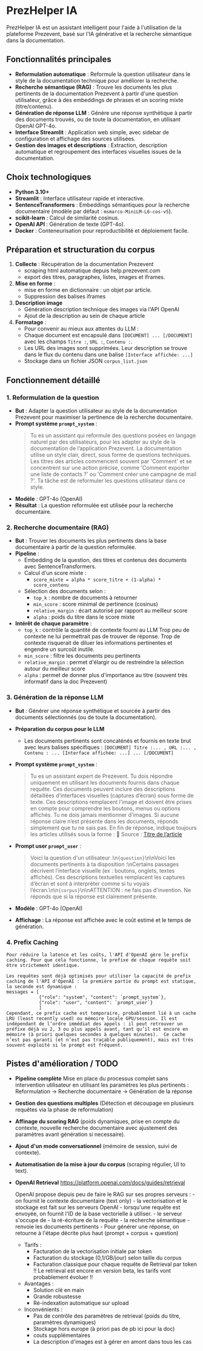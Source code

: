 # PrezHelper IA

PrezHelper IA est un assistant intelligent pour l'aide à l'utilisation de la plateforme Prezevent, basé sur l'IA générative et la recherche sémantique dans la documentation.

## Fonctionnalités principales

- **Reformulation automatique** : Reformule la question utilisateur dans le style de la documentation technique pour améliorer la recherche.
- **Recherche sémantique (RAG)** : Trouve les documents les plus pertinents de la documentation Prezevent à partir d'une question utilisateur, grâce à des embeddings de phrases et un scoring mixte (titre/contenu).
- **Génération de réponse LLM** : Génère une réponse synthétique à partir des documents trouvés, ou de toute la documentation, en utilisant OpenAI GPT-4o.
- **Interface Streamlit** : Application web simple, avec sidebar de configuration et affichage des sources utilisées.
- **Gestion des images et descriptions** : Extraction, description automatique et regroupement des interfaces visuelles issues de la documentation.


## Choix technologiques

- **Python 3.10+**
- **Streamlit** : Interface utilisateur rapide et interactive.
- **SentenceTransformers** : Embeddings sémantiques pour la recherche documentaire (modèle par défaut : `msmarco-MiniLM-L6-cos-v5`).
- **scikit-learn** : Calcul de similarité cosinus.
- **OpenAI API** : Génération de texte (GPT-4o).
- **Docker** : Conteneurisation pour reproductibilité et déploiement facile.

## Préparation et structuration du corpus

1. **Collecte** : Récupération de la documentation Prezevent
    - scraping html automatique depuis help.prezevent.com
    - export des titres, paragraphes, listes, images et iframes.
2. **Mise en forme** :
    - mise en forme en dictionnaire : un objet par article.
    - Suppression des balises iframes
3. **Description image**
    - Génération description technique des images via l'API OpenAI
    - Ajout de la description au sein de chaque article
4. **Formatage** :
    - Pour convenir au mieux aux attentes du LLM :
    - Chaque document est encapsulé dans `[DOCUMENT] ... [/DOCUMENT]` avec les champs `Titre :`, `URL :`, `Contenu :`.
    - Les URL des images sont supprimées. Leur description se trouve dans le flux du contenu dans une balise `[Interface affichée: ...]`
   - Stockage dans un fichier JSON `corpus_list.json`

## Fonctionnement détaillé

### 1. Reformulation de la question

- **But** : Adapter la question utilisateur au style de la documentation Prezevent pour maximiser la pertinence de la recherche documentaire.
- **Prompt système `prompt_system`** :
  > Tu es un assistant qui reformule des questions posées en langage naturel par des utilisateurs, pour les adapter au style de la documentation de l’application Prezevent. La documentation utilise un style clair, direct, sous forme de questions techniques. Les titres des articles commencent souvent par 'Comment' et se concentrent sur une action précise, comme 'Comment exporter une liste de contacts ?' ou 'Comment créer une campagne de mail ?'. Ta tâche est de reformuler les questions utilisateur dans ce style.
- **Modèle** : GPT-4o (OpenAI)
- **Résultat** : La question reformulée est utilisée pour la recherche documentaire.

### 2. Recherche documentaire (RAG)

- **But** : Trouver les documents les plus pertinents dans la base documentaire à partir de la question reformulée.
- **Pipeline** :
  - Embedding de la question, des titres et contenus des documents avec SentenceTransformers.
  - Calcul d'un score mixte :
    - `score_mixte = alpha * score_titre + (1-alpha) * score_contenu`
  - Sélection des documents selon :
    - `top_k` : nombre de documents à retourner
    - `min_score` : score minimal de pertinence (cosinus)
    - `relative_margin` : écart autorisé par rapport au meilleur score
    - `alpha` : poids du titre dans le score mixte
- **Intérêt de chaque paramètre** :
  - `top_k` : contrôle la quantité de contexte fourni au LLM
    Trop peu de contexte ne lui permettrait pas de trouver de réponse.
    Trop de contexte risquerait de diluer les informations pertinentes et engendre un surcoût inutile.
  - `min_score` : filtre les documents peu pertinents
  - `relative_margin` : permet d'élargir ou de restreindre la sélection autour du meilleur score
  - `alpha` : permet de donner plus d'importance au titre (souvent très informatif dans la doc Prezevent)

### 3. Génération de la réponse LLM

- **But** : Générer une réponse synthétique et sourcée à partir des documents sélectionnés (ou de toute la documentation).
- **Préparation du corpus pour le LLM**
    - Les documents pertinents sont concaténés et fournis en texte brut avec leurs balises spécifiques :
    `[DOCUMENT] Titre :... , URL :... , Contenu : ... [Interface affichée: ...] ... [/DOCUMENT]`

- **Prompt système `prompt_system`** :
  > Tu es un assistant expert de Prezevent. Tu dois répondre uniquement en utilisant les documents fournis dans chaque requête. Ces documents peuvent inclure des descriptions détaillées d’interfaces visuelles (captures d’écran) sous forme de texte. Ces descriptions remplacent l'image et doivent être prises en compte pour comprendre les boutons, menus ou options affichés. Tu ne dois jamais mentionner d'images. Si aucune réponse claire n’est présente dans les documents, réponds simplement que tu ne sais pas. En fin de réponse, indique toujours les articles utilisés sous la forme : 📄 Source : [Titre de l’article](URL)

- **Prompt user `prompt_user`** :
  > Voici la question d'un utilisateur :\n`{question}`\n\nVoici les documents pertinents à ta disposition :\nCertains passages décrivent l’interface visuelle (ex : boutons, onglets, textes affichés). Ces descriptions textuelles remplacent les captures d’écran et sont à interpréter comme si tu voyais l’écran.\n\n`{corpus}`\n\nATTENTION : ne fais pas d'invention. Ne réponds que si la réponse est clairement présente.

- **Modèle** : GPT-4o (OpenAI)
- **Affichage** : La réponse est affichée avec le coût estimé et le temps de génération.

### 4. Prefix Caching ###

    Pour réduire la latence et les coûts, l'API d'OpenAI gère le prefix caching. Pour que cela fonctionne, le prefixe de chaque requête soit être strictement identique.
    
    Les requêtes sont déjà optimisés pour utiliser la capacité de prefix caching de l'API d'OpenAI : la première partie du prompt est statique, la seconde est dynamique :
    messages = [
                {"role": "system", "content": `prompt_system`},
                {"role": "user", "content": `prompt_user`}
                ]
    Cependant, ce prefix cache est temporaire, probablement lié à un cache LRU (least recently used) ou mémoire locale GPU/session. Il est indépendant de l’ordre immédiat des appels : il peut retrouver un préfixe déjà vu 2, 3 ou plus appels avant, tant qu’il est encore en mémoire (à priori quelques secondes à quelques minutes).  Ce cache n’est pas garanti (et n’est pas traçable publiquement), mais est très souvent exploité si le prompt est fréquent.

## Pistes d'amélioration / TODO

- **Pipeline complète** Mise en place du processus complet sans intervention utilisateur en utilisant les paramètres les plus pertinents :
    Reformulation   ->  Recherche documentaire  ->  Génération de la réponse
- **Gestion des questions multiples** (Détection et découpage en plusieurs requêtes via la phase de reformulation)
- **Affinage du scoring RAG** (poids dynamiques, prise en compte du contexte, nouvelle recherche documentaire avec ajustement des paramètres avant génération si necessaire).
- **Ajout d'un mode conversationnel** (mémoire de session, suivi de contexte).
- **Automatisation de la mise à jour du corpus** (scraping régulier, UI to text).
- **OpenAI Retrieval**
    https://platform.openai.com/docs/guides/retrieval

    OpenAI propose depuis peu de faire le RAG sur ses propres serveurs :
        - on fournit le contexte documentaire (text only)
        - la vectorisation et le stockage est fait sur les serveurs OpenAI
        - lorsqu'une requête est envoyée, on fournit l'ID de la base vectorielle à utiliser.
        - le serveur s'occupe de
            - la ré-écriture de la requête
            - la recherche sémantique
            - renvoie les documents pertinents
        - Pour générer une réponse, on retourne à l'étape décrite plus haut (prompt + corpus + question)
    - Tarifs :
        - Facturation de la vectorisation initiale par token
        - Facturation du stockage (0,1/GB/jour) selon taille du corpus
        - Facturation classique pour chaque requête de Retrieval par token
        !! Le retrieval est encore en version beta, les tarifs vont probablement évoluer !!
    - Avantages :
        - Solution clé en main
        - Grande robustesse
        - Ré-indexation automatique sur upload
    - Inconvénients :
        - Pas de contrôle des paramètres de retrieval (poids du titre, paramètres dynamiques)
        - Stockage hors europe (à priori pas de pb ici pour la doc)
        - couts supplémentaires
        - La description d'images est à gérer en amont dans tous les cas
